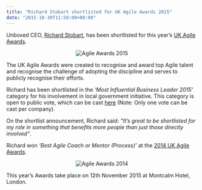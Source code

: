 ```yaml
---
title: "Richard Stobart shortlisted for UK Agile Awards 2015"
date: "2015-10-30T11:58:00+00:00"
---
```


<p>Unboxed CEO, <a href="/people#richard-stobart">Richard Stobart</a>, has been shortlisted for this year’s <a href="https://theagileportal.com/awards">UK Agile Awards</a>.<br/></p>

<p align="center"><img src="http://bit.ly/1ipA3H0" alt="Agile Awards 2015"></p> 

<p>The UK Agile Awards were created to recognise and award top Agile talent and recognise the challenge of adopting the discipline and serves to publicly recognise their efforts.<br/></p>

<p>Richard has been shortlisted in the <i>‘Most Influential Business Leader 2015’</i> category for his involvement in local government initiative. This category is open to public vote, which can be cast <a href="https://theagileportal.com/awards/voting/influential_business_leader">here</a> (Note: Only one vote can be cast per company).<br/></p>

<p>On the shortlist announcement, Richard said: <i>“It’s great to be shortlisted for my role in something that benefits more people than just those directly involved”</i>.<br/></p>

<p>Richard won <i>‘Best Agile Coach or Mentor (Process)’</i> at the <a href="/news/richard-stobart-wins-award-for-the-best-agile-mentor-at-agile-awards">2014 UK Agile Awards</a>.<br/></p>

<p align="center"><img src="http://bit.ly/20fBQkc" alt="Agile Awards 2014"></p> 

<p>This year’s Awards take place on 12th November 2015 at Montcalm Hotel, London.</p>

